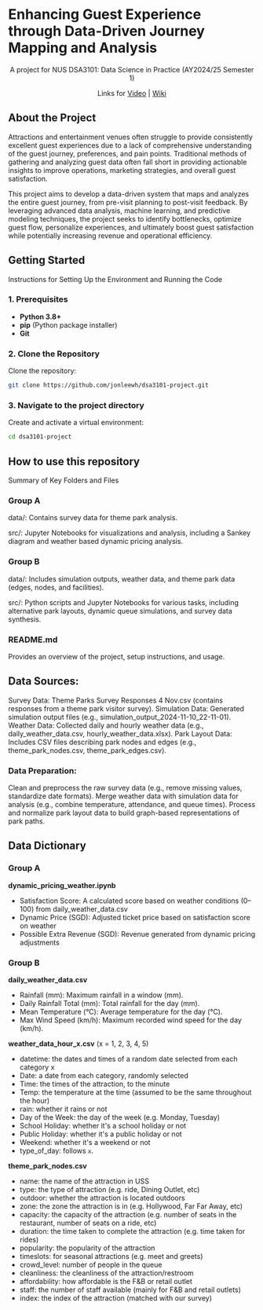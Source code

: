 # Enhancing Guest Experience through Data-Driven Journey Mapping and Analysis

<p style="text-align:center;">A project for NUS DSA3101: Data Science in Practice (AY2024/25 Semester 1)</p>

<p style="text-align:center;"> Links for <a href="https://drive.google.com/file/d/1QV9PJHPw-stN7Pmp9BVfXapTJ1KUpGPL/view?usp=sharing">Video</a> | <a href="https://github.com/jonleewh/dsa3101-project/wiki">Wiki</a> </p>



## About the Project

Attractions and entertainment venues often struggle to provide consistently excellent guest experiences due to a lack of comprehensive understanding of the guest journey, preferences, and pain points. Traditional methods of gathering and analyzing guest data often fall short in providing actionable insights to improve operations, marketing strategies, and overall guest satisfaction.

This project aims to develop a data-driven system that maps and analyzes the entire guest journey, from pre-visit planning to post-visit feedback. By leveraging advanced data analysis, machine learning, and predictive modeling techniques, the project seeks to identify bottlenecks, optimize guest flow, personalize experiences, and ultimately boost guest satisfaction while potentially increasing revenue and operational efficiency.

## Getting Started
Instructions for Setting Up the Environment and Running the Code
### 1. Prerequisites
- **Python 3.8+**
- **pip** (Python package installer)
- **Git**

### 2. Clone the Repository
Clone the repository:
```bash
git clone https://github.com/jonleewh/dsa3101-project.git
```

### 3. Navigate to the project directory
Create and activate a virtual environment:
```bash
cd dsa3101-project
```

## How to use this repository
Summary of Key Folders and Files
### Group A
data/: Contains survey data for theme park analysis.

src/: Jupyter Notebooks for visualizations and analysis, including a Sankey diagram and weather based dynamic pricing analysis.

### Group B
data/: Includes simulation outputs, weather data, and theme park data (edges, nodes, and facilities).

src/: Python scripts and Jupyter Notebooks for various tasks, including alternative park layouts, dynamic queue simulations, and survey data synthesis.


### README.md
Provides an overview of the project, setup instructions, and usage.

## Data Sources:
Survey Data: Theme Parks Survey Responses 4 Nov.csv (contains responses from a theme park visitor survey).
Simulation Data: Generated simulation output files (e.g., simulation_output_2024-11-10_22-11-01).
Weather Data: Collected daily and hourly weather data (e.g., daily_weather_data.csv, hourly_weather_data.xlsx).
Park Layout Data: Includes CSV files describing park nodes and edges (e.g., theme_park_nodes.csv, theme_park_edges.csv).

### Data Preparation:
Clean and preprocess the raw survey data (e.g., remove missing values, standardize date formats).
Merge weather data with simulation data for analysis (e.g., combine temperature, attendance, and queue times).
Process and normalize park layout data to build graph-based representations of park paths.

## Data Dictionary
### Group A
  
**dynamic_pricing_weather.ipynb**
* Satisfaction Score: A calculated score based on weather conditions (0–100) from daily_weather_data.csv
* Dynamic Price (SGD): Adjusted ticket price based on satisfaction score on weather
* Possible Extra Revenue (SGD): Revenue generated from dynamic pricing adjustments

### Group B

**daily_weather_data.csv**
* Rainfall (mm): Maximum rainfall in a window (mm).
* Daily Rainfall Total (mm): Total rainfall for the day (mm).
* Mean Temperature (°C): Average temperature for the day (°C).
* Max Wind Speed (km/h): Maximum recorded wind speed for the day (km/h).

**weather_data_hour_x.csv** (x = 1, 2, 3, 4, 5)
* datetime: the dates and times of a random date selected from each category x
* Date: a date from each category, randomly selected
* Time: the times of the attraction, to the minute
* Temp: the temperature at the time (assumed to be the same throughout the hour)
* rain: whether it rains or not
* Day of the Week: the day of the week (e.g. Monday, Tuesday)
* School Holiday: whether it's a school holiday or not
* Public Holiday: whether it's a public holiday or not
* Weekend: whether it's a weekend or not
* type_of_day: follows `x`.

**theme_park_nodes.csv**
* name: the name of the attraction in USS
* type: the type of attraction (e.g. ride, Dining Outlet, etc)
* outdoor: whether the attraction is located outdoors
* zone: the zone the attraction is in (e.g. Hollywood, Far Far Away, etc)
* capacity: the capacity of the attraction (e.g. number of seats in the restaurant, number of seats on a ride, etc)
* duration: the time taken to complete the attraction (e.g. time taken for rides)
* popularity: the popularity of the attraction
* timeslots: for seasonal attractions (e.g. meet and greets)
* crowd_level: number of people in the queue
* cleanliness: the cleanliness of the attraction/restroom
* affordability: how affordable is the F&B or retail outlet
* staff: the number of staff available (mainly for F&B and retail outlets)
* index: the index of the attraction (matched with our survey)
